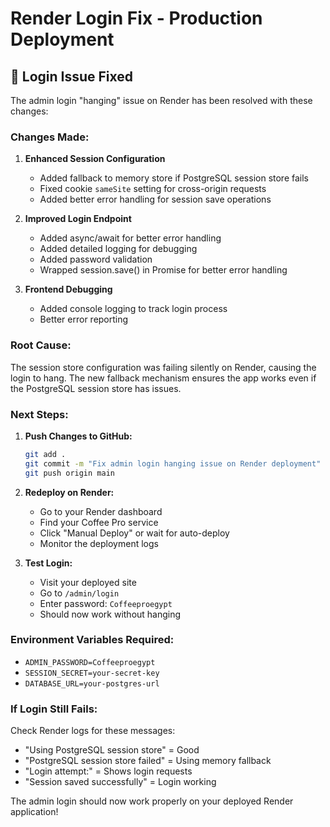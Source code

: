 # Render Login Fix - Production Deployment

## 🚨 Login Issue Fixed

The admin login "hanging" issue on Render has been resolved with these changes:

### **Changes Made:**

1. **Enhanced Session Configuration**
   - Added fallback to memory store if PostgreSQL session store fails
   - Fixed cookie `sameSite` setting for cross-origin requests
   - Added better error handling for session save operations

2. **Improved Login Endpoint**
   - Added async/await for better error handling
   - Added detailed logging for debugging
   - Added password validation
   - Wrapped session.save() in Promise for better error handling

3. **Frontend Debugging**
   - Added console logging to track login process
   - Better error reporting

### **Root Cause:**
The session store configuration was failing silently on Render, causing the login to hang. The new fallback mechanism ensures the app works even if the PostgreSQL session store has issues.

### **Next Steps:**

1. **Push Changes to GitHub:**
   ```bash
   git add .
   git commit -m "Fix admin login hanging issue on Render deployment"
   git push origin main
   ```

2. **Redeploy on Render:**
   - Go to your Render dashboard
   - Find your Coffee Pro service
   - Click "Manual Deploy" or wait for auto-deploy
   - Monitor the deployment logs

3. **Test Login:**
   - Visit your deployed site
   - Go to `/admin/login`
   - Enter password: `Coffeeproegypt`
   - Should now work without hanging

### **Environment Variables Required:**
- `ADMIN_PASSWORD=Coffeeproegypt`
- `SESSION_SECRET=your-secret-key`
- `DATABASE_URL=your-postgres-url`

### **If Login Still Fails:**
Check Render logs for these messages:
- "Using PostgreSQL session store" = Good
- "PostgreSQL session store failed" = Using memory fallback
- "Login attempt:" = Shows login requests
- "Session saved successfully" = Login working

The admin login should now work properly on your deployed Render application!